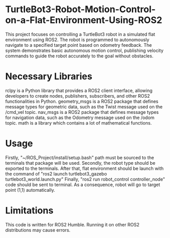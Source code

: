 # TurtleBot3-Robot-Motion-Control-on-a-Flat-Environment-Using-ROS2
This project focuses on controlling a TurtleBot3 robot in a simulated flat environment using ROS2. The robot is programmed to autonomously navigate to a specified target point based on odometry feedback. The system demonstrates basic autonomous motion control, publishing velocity commands to guide the robot accurately to the goal without obstacles.
# Necessary Libraries
rclpy is a Python library that provides a ROS2 client interface, allowing developers to create nodes, publishers, subscribers, and other ROS2 functionalities in Python.
geometry_msgs is a ROS2 package that defines message types for geometric data, such as the Twist message used on the /cmd_vel topic. 
nav_msgs is a ROS2 package that defines message types for navigation data, such as the Odometry message used on the /odom topic.
math is a library which contains a lot of mathematical functions.
# Usage
Firstly, "~/ROS_Project/install/setup.bash" path must be sourced to the terminals that package will be used. 
Secondly, the robot type should be exported to the terminals.
After that, flat environment should be launch with the command of "ros2 launch turtlebot3_gazebo turtlebot3_world.launch.py"
Finally, "ros2 run robot_control controller_node" code should be sent to terminal.
As a consequence, robot will go to target point (1,1) automatically.
# Limitations
This code is written for ROS2 Humble. Running it on other ROS2 distributions may cause errors.
